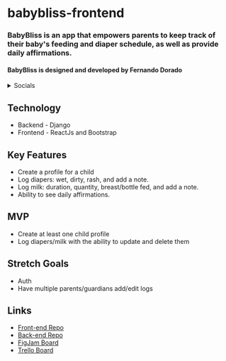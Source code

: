 # babybliss-frontend

### BabyBliss is an app that empowers parents to keep track of their baby's feeding and diaper schedule, as well as provide daily affirmations.

#### BabyBliss is designed and developed by Fernando Dorado

<details>
    <summary>Socials</summary>

- [GitHub](https://github.com/lastnameisgold)
- [LinkedIn](https://www.linkedin.com/in/fdorado/)

</details>

## Technology

- Backend - Django
- Frontend - ReactJs and Bootstrap

## Key Features

- Create a profile for a child
- Log diapers: wet, dirty, rash, and add a note.
- Log milk: duration, quantity, breast/bottle fed, and add a note.
- Ability to see daily affirmations.

## MVP

- Create at least one child profile
- Log diapers/milk with the ability to update and delete them

## Stretch Goals

- Auth
- Have multiple parents/guardians add/edit logs

## Links

- [Front-end Repo](https://github.com/lastnameisgold/babybliss-frontend)
- [Back-end Repo](https://github.com/lastnameisgold/babybliss-backend)
- [FigJam Board](https://www.figma.com/file/MvFS6tODbEKkUuj9GF9Y6O/Untitled?node-id=0%3A1&t=O1bBWxOgJ9CCWcP5-1)
- [Trello Board](https://trello.com/invite/b/eQAmBhjW/ATTIbce1cfe8a4c5ee7def1f5f5010b4fc4542865C5B/babybliss)
